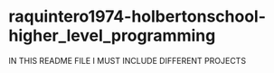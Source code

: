 # raquintero1974-holbertonschool-higher_level_programming

IN THIS README FILE I MUST INCLUDE DIFFERENT PROJECTS
